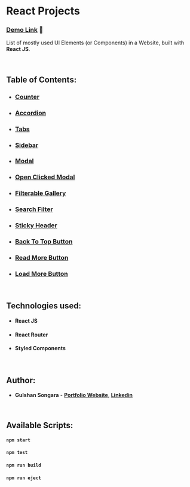 # React Projects

### [Demo Link](https://gulshan-react-projects.netlify.app/) 🔗

List of mostly used UI Elements (or Components) in a Website, built with **React JS**.

<br/>

## Table of Contents:

- ### [Counter](https://gulshan-react-projects.netlify.app/counter)
- ### [Accordion](https://gulshan-react-projects.netlify.app/accordion)
- ### [Tabs](https://gulshan-react-projects.netlify.app/tabs)
- ### [Sidebar](https://gulshan-react-projects.netlify.app/sidebar)
- ### [Modal](https://gulshan-react-projects.netlify.app/modal)
- ### [Open Clicked Modal](https://gulshan-react-projects.netlify.app/clicked-modal)
- ### [Filterable Gallery](https://gulshan-react-projects.netlify.app/filterable-gallery)
- ### [Search Filter](https://gulshan-react-projects.netlify.app/search-filter)
- ### [Sticky Header](https://gulshan-react-projects.netlify.app/sticky-header)
- ### [Back To Top Button](https://gulshan-react-projects.netlify.app/back-top)
- ### [Read More Button](https://gulshan-react-projects.netlify.app/read-more)
- ### [Load More Button](https://gulshan-react-projects.netlify.app/load-more)

<br/>

## Technologies used:

- #### **React JS**
- #### **React Router**
- #### **Styled Components**

<br/>

## Author:

- **Gulshan Songara** - **[Portfolio Website](https://gulshansongara.netlify.app)**, **[Linkedin](https://www.linkedin.com/in/gulshan-songara/)**

<br/>

## Available Scripts:

#### `npm start`

#### `npm test`

#### `npm run build`

#### `npm run eject`
